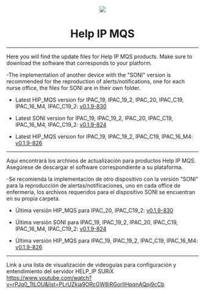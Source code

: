 <p align="center">
  <img src="https://surix.net/images/logo-scrolled.png" />
</p>

# <h1 align="center">Help IP MQS</h1>

---

Here you will find the update files for Help IP MQS products. Make sure to download the software that corresponds to your platform.

-The implementation of another device with the "SONI" version is recommended for the reproduction of alerts/notifications, one for each nurse office, the files for SONI are in their own folder.

- Latest HIP_MQS version for IPAC_19, IPAC_19_2, IPAC_20, IPAC_C19, IPAC_16_M4, IPAC_C19_2: [v0.1.9-830](https://github.com/surixArg/help_ip/tree/main/HIP_MQS/v0.1.9-830)
  
- Latest SONI version for IPAC_19, IPAC_19_2, IPAC_20, IPAC_C19, IPAC_16_M4, IPAC_C19_2: [v0.1.9-824](https://github.com/surixArg/help_ip/tree/main/HIP_MQS/v0.1.9-830/v0.1.9-824-SONI)

- Latest HIP_MQS version for IPAC_19, IPAC_19_2, IPAC_C19, IPAC_16_M4: [v0.1.9-826](https://github.com/surixArg/help_ip/tree/main/HIP_MQS/v0.1.9-826)

---

Aquí encontrará los archivos de actualización para productos Help IP MQS. Asegúrese de descargar el software correspondiente a su plataforma.

-Se recomienda la implementación de otro dispositivo con la versión "SONI" para la reproducción de alertas/notificaciones, uno en cada office de enfermería, los archivos requeridos para el dispositivo SONI se encuentran en su propia carpeta.

- Última versión HIP_MQS para IPAC_20, IPAC_C19_2: [v0.1.9-830](https://github.com/surixArg/help_ip/tree/main/HIP_MQS/v0.1.9-830)

- Última versión SONI para IPAC_19, IPAC_19_2, IPAC_20, IPAC_C19, IPAC_16_M4, IPAC_C19_2: [v0.1.9-824](https://github.com/surixArg/help_ip/tree/main/HIP_MQS/v0.1.9-830/v0.1.9-824-SONI)

- Última versión HIP_MQS para IPAC_19, IPAC_19_2, IPAC_C19, IPAC_16_M4: [v0.1.9-826](https://github.com/surixArg/help_ip/tree/main/HIP_MQS/v0.1.9-826)

---

Link a una lista de visualización de videoguías para configuración y entendimiento del servidor HELP_IP SURiX
https://www.youtube.com/watch?v=rPJq0_TtLOU&list=PLrUZkia9ORcGW8iRGorlIHpqnAQpj9cCb
